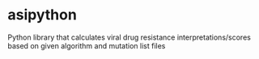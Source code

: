 # asipython
Python library that calculates viral drug resistance interpretations/scores based on given algorithm and mutation list files

